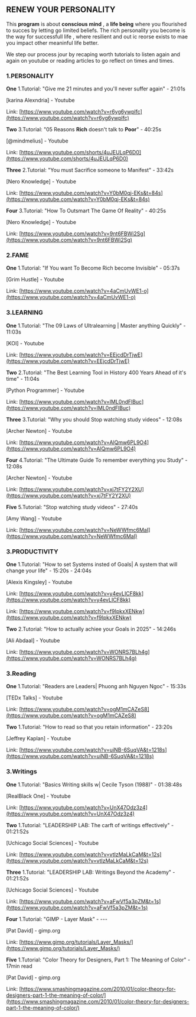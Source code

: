 ## RENEW YOUR PERSONALITY

This **program** is about **conscious mind** , a **life being** where you flourished to succes by letting go limited beliefs. The rich personality you become is the way for successfull life , where resilient and out ic reorse exists to mae you impact other meaninful life better.

We step our process jour by recaping worth tutorials to listen again and again on youtube or reading articles to go reflect on times and times.

### 1.PERSONALITY

**One**
1.Tutorial: "Give me 21 minutes and you'll never suffer again" - 21:01s

[karina Alexndria] - Youtube

Link: [https://www.youtube.com/watch?v=r6yg6ywplfc](https://www.youtube.com/watch?v=r6yg6ywplfc)

**Two**
3.Tutorial: "05 Reasons **Rich** doesn't talk to **Poor**" - 40:25s

[@mindmelius] - Youtube

Link: [https://www.youtube.com/shorts/4uJEULqP6D0](https://www.youtube.com/shorts/4uJEULqP6D0)

**Three**
2.Tutorial: "You must Sacrifice someone to Manifest" - 33:42s

[Nero Knowledge] - Youtube

Link: [https://www.youtube.com/watch?v=Y0bM0qj-EKs&t=84s](https://www.youtube.com/watch?v=Y0bM0qj-EKs&t=84s)

**Four**
3.Tutorial: "How To Outsmart The Game Of Reality" - 40:25s

[Nero Knowledge] - Youtube

Link: [https://www.youtube.com/watch?v=9nt6FBWi2Sg](https://www.youtube.com/watch?v=9nt6FBWi2Sg)

### 2.FAME

**One**
1.Tutorial: "If You want To Become Rich become Invisible" - 05:37s

[Grim Hustle] - Youtube

Link: [https://www.youtube.com/watch?v=4aCmUvWE1-o](https://www.youtube.com/watch?v=4aCmUvWE1-o)

### 3.LEARNING

**One**
1.Tutorial: "The 09 Laws of Ultralearning | Master anything Quickly" - 11:03s

[KOI] - Youtube

Link: [https://www.youtube.com/watch?v=EEjcdDrTjwE](https://www.youtube.com/watch?v=EEjcdDrTjwE)

**Two**
2.Tutorial: "The Best Learning Tool in History 400 Years Ahead of it's time" - 11:04s

[Python Programmer] - Youtube

Link: [https://www.youtube.com/watch?v=lML0ndFlBuc](https://www.youtube.com/watch?v=lML0ndFlBuc)

**Three**
3.Tutorial: "Why you should Stop watching study videos" - 12:08s

[Archer Newton] - Youtube

Link: [https://www.youtube.com/watch?v=AlQmw6PL9O4](https://www.youtube.com/watch?v=AlQmw6PL9O4)

**Four**
4.Tutorial: "The Ultimate Guide To remember everything you Study" - 12:08s

[Archer Newton] - Youtube

Link: [https://www.youtube.com/watch?v=xj7tFY2Y2XU](https://www.youtube.com/watch?v=xj7tFY2Y2XU)

**Five**
5.Tutorial: "Stop watching study videos" - 27:40s

[Amy Wang] - Youtube

Link: [https://www.youtube.com/watch?v=NeWWfmc6MaI](https://www.youtube.com/watch?v=NeWWfmc6MaI)

### 3.PRODUCTIVITY

**One**
1.Tutorial: "How to set Systems insted of Goals| A system that will change your life" - 15:20s - 24:04s

[Alexis Kingsley] - Youtube

Link: [https://www.youtube.com/watch?v=y4evLICF8kk](https://www.youtube.com/watch?v=y4evLICF8kk)

Link: [https://www.youtube.com/watch?v=f9IpkxXENkw](https://www.youtube.com/watch?v=f9IpkxXENkw)

**Two**
2.Tutorial: "How to actually achiee your Goals in 2025" - 14:246s

[Ali Abdaal] - Youtube

Link: [https://www.youtube.com/watch?v=WONRS7BLh4g](https://www.youtube.com/watch?v=WONRS7BLh4g)

### 3.Reading

**One**
1.Tutorial: "Readers are Leaders| Phuong anh Nguyen Ngoc" - 15:33s

[TEDx Talks] - Youtube

Link: [https://www.youtube.com/watch?v=ogM1mCAZeS8](https://www.youtube.com/watch?v=ogM1mCAZeS8)

**Two**
1.Tutorial: "How to read so that you retain information" - 23:20s

[Jeffrey Kaplan] - Youtube

Link: [https://www.youtube.com/watch?v=uiNB-6SuqVA&t=1218s](https://www.youtube.com/watch?v=uiNB-6SuqVA&t=1218s)

### 3.Writings

**One**
1.Tutorial: "Basics Writing skills w| Cecile Tyson (1988)" - 01:38:48s

[RealBlack One] - Youtube

Link: [https://www.youtube.com/watch?v=UnX47Odz3z4](https://www.youtube.com/watch?v=UnX47Odz3z4)

**Two**
1.Tutorial: "LEADERSHIP LAB: The carft of writings effectively" - 01:21:52s

[Uchicago Social Sciences] - Youtube

Link: [https://www.youtube.com/watch?v=vtIzMaLkCaM&t=12s](https://www.youtube.com/watch?v=vtIzMaLkCaM&t=12s)

**Three**
1.Tutorial: "LEADERSHIP LAB: Writings Beyond the Academy" - 01:21:52s

[Uchicago Social Sciences] - Youtube

Link: [https://www.youtube.com/watch?v=aFwVf5a3pZM&t=1s](https://www.youtube.com/watch?v=aFwVf5a3pZM&t=1s)

**Four**
1.Tutorial: "GIMP - Layer Mask" - ---

[Pat David] - gimp.org

Link: [https://www.gimp.org/tutorials/Layer_Masks/](https://www.gimp.org/tutorials/Layer_Masks/)

**Five**
1.Tutorial: "Color Theory for Designers, Part 1: The Meaning of Color" - 17min read

[Pat David] - gimp.org

Link: [https://www.smashingmagazine.com/2010/01/color-theory-for-designers-part-1-the-meaning-of-color/](https://www.smashingmagazine.com/2010/01/color-theory-for-designers-part-1-the-meaning-of-color/)
